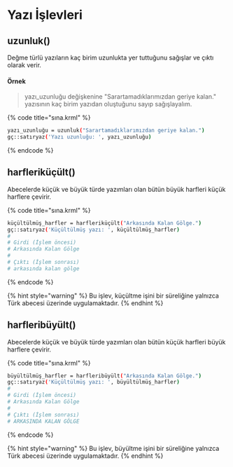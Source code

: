 # Yazı İşlevleri

## uzunluk\(\)

Değme türlü yazıların kaç birim uzunlukta yer tuttuğunu sağışlar ve çıktı olarak verir.

#### Örnek

> yazı\_uzunluğu değişkenine "Sarartamadıklarımızdan geriye kalan." yazısının kaç birim yazıdan oluştuğunu sayıp sağışlayalım.

{% code title="sına.krml" %}
```bash
yazı_uzunluğu = uzunluk("Sarartamadıklarımızdan geriye kalan.")
gç::satıryaz('Yazı uzunluğu: ', yazı_uzunluğu)
```
{% endcode %}

## harfleriküçült\(\)

Abecelerde küçük ve büyük türde yazımları olan bütün büyük harfleri küçük harflere çevirir. 

{% code title="sına.krml" %}
```bash
küçültülmüş_harfler = harfleriküçült("Arkasında Kalan Gölge.")
gç::satıryaz('Küçültülmüş yazı: ', küçültülmüş_harfler)
# 
# Girdi (İşlem öncesi)
# Arkasında Kalan Gölge
# 
# Çıktı (İşlem sonrası)
# arkasında kalan gölge
```
{% endcode %}

{% hint style="warning" %}
Bu işlev, küçültme işini bir süreliğine yalnızca Türk abecesi üzerinde uygulamaktadır.
{% endhint %}

## harfleribüyült\(\)

Abecelerde küçük ve büyük türde yazımları olan bütün küçük harfleri büyük harflere çevirir. 

{% code title="sına.krml" %}
```bash
büyültülmüş_harfler = harfleribüyült("Arkasında Kalan Gölge.")
gç::satıryaz('Küçültülmüş yazı: ', büyültülmüş_harfler)
# 
# Girdi (İşlem öncesi)
# Arkasında Kalan Gölge
# 
# Çıktı (İşlem sonrası)
# ARKASINDA KALAN GÖLGE
```
{% endcode %}

{% hint style="warning" %}
Bu işlev, büyültme işini bir süreliğine yalnızca Türk abecesi üzerinde uygulamaktadır.
{% endhint %}

